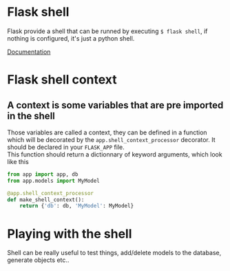 # Flask shell

Flask provide a shell that can be runned by executing `$ flask shell`, if nothing is configured, it's just a python shell.<br>

<a href="http://flask.pocoo.org/docs/1.0/shell/">Documentation</a>

# Flask shell context


## A context is some variables that are pre imported in the shell

Those variables are called a context, they can be defined in a function which will be decorated by the `app.shell_context_processor` decorator.
It should be declared in your `FLASK_APP` file. <br>
This function should return a dictionnary of keyword arguments, which look like this


```python
from app import app, db
from app.models import MyModel

@app.shell_context_processor
def make_shell_context():
    return {'db': db, 'MyModel': MyModel}
```

# Playing with the shell

Shell can be really useful to test things, add/delete models to the database, generate objects etc..
